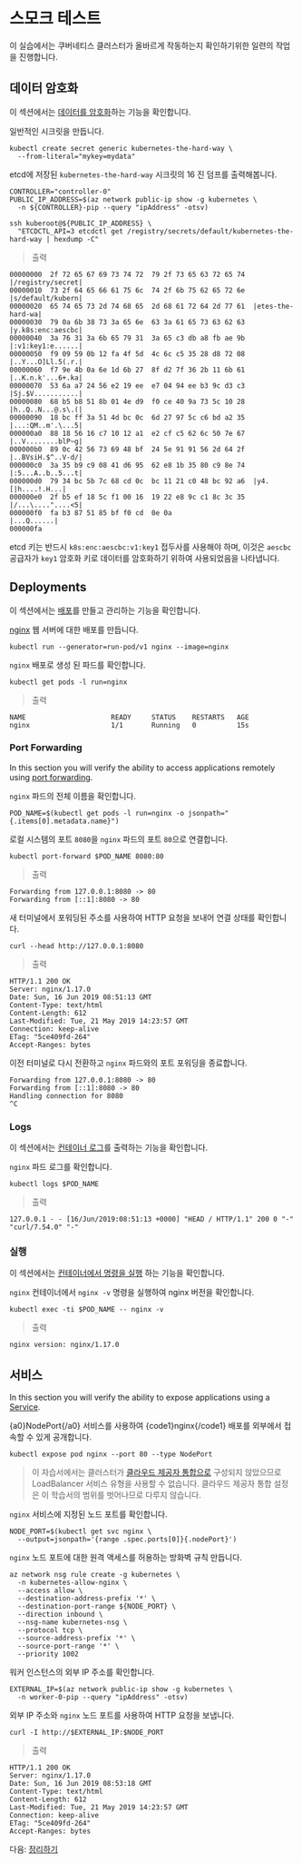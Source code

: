 # 스모크 테스트

이 실습에서는 쿠버네티스 클러스터가 올바르게 작동하는지 확인하기위한 일련의 작업을 진행합니다.

## 데이터 암호화

이 섹션에서는 [데이터를 암호화](https://kubernetes.io/docs/tasks/administer-cluster/encrypt-data/#verifying-that-data-is-encrypted)하는 기능을 확인합니다.

일반적인 시크릿을 만듭니다.

```shell
kubectl create secret generic kubernetes-the-hard-way \
  --from-literal="mykey=mydata"
```

etcd에 저장된 `kubernetes-the-hard-way` 시크릿의 16 진 덤프를 출력해봅니다.

```shell
CONTROLLER="controller-0"
PUBLIC_IP_ADDRESS=$(az network public-ip show -g kubernetes \
  -n ${CONTROLLER}-pip --query "ipAddress" -otsv)

ssh kuberoot@${PUBLIC_IP_ADDRESS} \
  "ETCDCTL_API=3 etcdctl get /registry/secrets/default/kubernetes-the-hard-way | hexdump -C"
```

> 출력

```shell
00000000  2f 72 65 67 69 73 74 72  79 2f 73 65 63 72 65 74  |/registry/secret|
00000010  73 2f 64 65 66 61 75 6c  74 2f 6b 75 62 65 72 6e  |s/default/kubern|
00000020  65 74 65 73 2d 74 68 65  2d 68 61 72 64 2d 77 61  |etes-the-hard-wa|
00000030  79 0a 6b 38 73 3a 65 6e  63 3a 61 65 73 63 62 63  |y.k8s:enc:aescbc|
00000040  3a 76 31 3a 6b 65 79 31  3a 65 c3 db a8 fb ae 9b  |:v1:key1:e......|
00000050  f9 09 59 0b 12 fa 4f 5d  4c 6c c5 35 28 d8 72 08  |..Y...O]Ll.5(.r.|
00000060  f7 9e 4b 0a 6e 1d 6b 27  8f d2 7f 36 2b 11 6b 61  |..K.n.k'...6+.ka|
00000070  53 6a a7 24 56 e2 19 ee  e7 04 94 ee b3 9c d3 c3  |Sj.$V...........|
00000080  68 b5 b8 51 8b 01 4e d9  f0 ce 40 9a 73 5c 10 28  |h..Q..N...@.s\.(|
00000090  18 bc ff 3a 51 4d bc 0c  6d 27 97 5c c6 bd a2 35  |...:QM..m'.\...5|
000000a0  88 18 56 16 c7 10 12 a1  e2 cf c5 62 6c 50 7e 67  |..V........blP~g|
000000b0  89 0c 42 56 73 69 48 bf  24 5e 91 91 56 2d 64 2f  |..BVsiH.$^..V-d/|
000000c0  3a 35 b9 c9 08 41 d6 95  62 e8 1b 35 80 c9 8e 74  |:5...A..b..5...t|
000000d0  79 34 bc 5b 7c 68 cd 0c  bc 11 21 c0 48 bc 92 a6  |y4.[|h....!.H...|
000000e0  2f b5 ef 18 5c f1 00 16  19 22 e8 9c c1 8c 3c 35  |/...\...."....<5|
000000f0  fa b3 87 51 85 bf f0 cd  0e 0a                    |...Q......|
000000fa
```

etcd 키는 반드시 `k8s:enc:aescbc:v1:key1` 접두사를 사용해야 하며, 이것은 `aescbc` 공급자가 `key1` 암호화 키로 데이터를 암호화하기 위하여 사용되었음을 나타냅니다.

## Deployments

이 섹션에서는 [배포](https://kubernetes.io/docs/concepts/workloads/controllers/deployment/)를 만들고 관리하는 기능을 확인합니다.

[nginx](https://nginx.org/en/) 웹 서버에 대한 배포를 만듭니다.

```shell
kubectl run --generator=run-pod/v1 nginx --image=nginx
```

`nginx` 배포로 생성 된 파드를 확인합니다.

```shell
kubectl get pods -l run=nginx
```

> 출력

```shell
NAME                     READY     STATUS    RESTARTS   AGE
nginx                    1/1       Running   0          15s
```

### Port Forwarding

In this section you will verify the ability to access applications remotely using [port forwarding](https://kubernetes.io/docs/tasks/access-application-cluster/port-forward-access-application-cluster/).

`nginx` 파드의 전체 이름을 확인합니다.

```shell
POD_NAME=$(kubectl get pods -l run=nginx -o jsonpath="{.items[0].metadata.name}")
```

로컬 시스템의 포트 `8080`을 `nginx` 파드의 포트 `80`으로 연결합니다.

```shell
kubectl port-forward $POD_NAME 8080:80
```

> 출력

```shell
Forwarding from 127.0.0.1:8080 -> 80
Forwarding from [::1]:8080 -> 80
```

새 터미널에서 포워딩된 주소를 사용하여 HTTP 요청을 보내어 연결 상태를 확인합니다.

```shell
curl --head http://127.0.0.1:8080
```

> 출력

```shell
HTTP/1.1 200 OK
Server: nginx/1.17.0
Date: Sun, 16 Jun 2019 08:51:13 GMT
Content-Type: text/html
Content-Length: 612
Last-Modified: Tue, 21 May 2019 14:23:57 GMT
Connection: keep-alive
ETag: "5ce409fd-264"
Accept-Ranges: bytes
```

이전 터미널로 다시 전환하고 `nginx` 파드와의 포트 포워딩을 종료합니다.

```shell
Forwarding from 127.0.0.1:8080 -> 80
Forwarding from [::1]:8080 -> 80
Handling connection for 8080
^C
```

### Logs

이 섹션에서는 [컨테이너 로그](https://kubernetes.io/docs/concepts/cluster-administration/logging/)를 출력하는 기능을 확인합니다.

`nginx` 파드 로그를 확인합니다.

```shell
kubectl logs $POD_NAME
```

> 출력

```shell
127.0.0.1 - - [16/Jun/2019:08:51:13 +0000] "HEAD / HTTP/1.1" 200 0 "-" "curl/7.54.0" "-"
```

### 실행

이 섹션에서는 [컨테이너에서 명령을 실행](https://kubernetes.io/docs/tasks/debug-application-cluster/get-shell-running-container/#running-individual-commands-in-a-container) 하는 기능을 확인합니다.

`nginx` 컨테이너에서 `nginx -v` 명령을 실행하여 nginx 버전을 확인합니다.

```shell
kubectl exec -ti $POD_NAME -- nginx -v
```

> 출력

```shell
nginx version: nginx/1.17.0
```

## 서비스

In this section you will verify the ability to expose applications using a [Service](https://kubernetes.io/docs/concepts/services-networking/service/).

{a0}NodePort{/a0} 서비스를 사용하여 {code1}nginx{/code1} 배포를 외부에서 접속할 수 있게 공개합니다.

```shell
kubectl expose pod nginx --port 80 --type NodePort
```

> 이 자습서에서는 클러스터가 [클라우드 제공자 통합으로](https://kubernetes.io/docs/getting-started-guides/scratch/#cloud-provider) 구성되지 않았으므로 LoadBalancer 서비스 유형을 사용할 수 없습니다. 클라우드 제공자 통합 설정은 이 학습서의 범위를 벗어나므로 다루지 않습니다.

`nginx` 서비스에 지정된 노드 포트를 확인합니다.

```shell
NODE_PORT=$(kubectl get svc nginx \
  --output=jsonpath='{range .spec.ports[0]}{.nodePort}')
```

`nginx` 노드 포트에 대한 원격 액세스를 허용하는 방화벽 규칙 만듭니다.

```shell
az network nsg rule create -g kubernetes \
  -n kubernetes-allow-nginx \
  --access allow \
  --destination-address-prefix '*' \
  --destination-port-range ${NODE_PORT} \
  --direction inbound \
  --nsg-name kubernetes-nsg \
  --protocol tcp \
  --source-address-prefix '*' \
  --source-port-range '*' \
  --priority 1002
```

워커 인스턴스의 외부 IP 주소를 확인합니다.

```shell
EXTERNAL_IP=$(az network public-ip show -g kubernetes \
  -n worker-0-pip --query "ipAddress" -otsv)
```

외부 IP 주소와 `nginx` 노드 포트를 사용하여 HTTP 요청을 보냅니다.

```shell
curl -I http://$EXTERNAL_IP:$NODE_PORT
```

> 출력

```shell
HTTP/1.1 200 OK
Server: nginx/1.17.0
Date: Sun, 16 Jun 2019 08:53:18 GMT
Content-Type: text/html
Content-Length: 612
Last-Modified: Tue, 21 May 2019 14:23:57 GMT
Connection: keep-alive
ETag: "5ce409fd-264"
Accept-Ranges: bytes
```

다음: [정리하기](14-cleanup.md)

